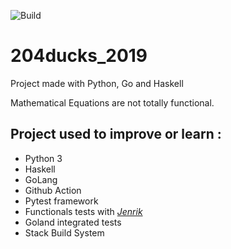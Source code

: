 ![Build](https://github.com/Encorpluptit/204ducks_2019/workflows/Build/badge.svg)

# 204ducks_2019

Project made with Python, Go and Haskell

Mathematical Equations are not totally functional.


## Project used to improve or learn :
 - Python 3
 - Haskell
 - GoLang
 - Github Action
 - Pytest framework
 - Functionals tests with *[Jenrik](https://github.com/Yohannfra/JenRik)*
 - Goland integrated tests
 - Stack Build System
